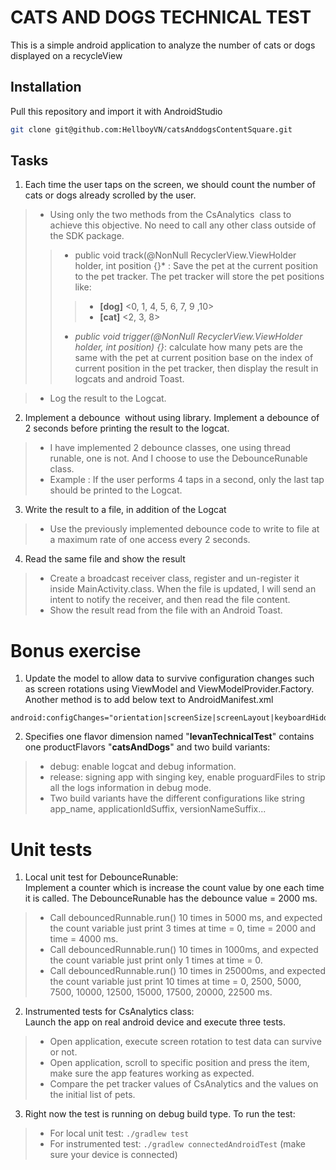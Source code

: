 # CATS AND DOGS TECHNICAL TEST

This is a simple android application to analyze the number of cats or dogs displayed on a recycleView

## Installation

Pull this repository and import it with AndroidStudio

```bash
git clone git@github.com:HellboyVN/catsAnddogsContentSquare.git
```

## Tasks

1. Each time the user taps on the screen, we should count the number of cats or dogs already scrolled by the user.
>* Using only the two methods from the CsAnalytics​ ​ class to achieve this objective. No need to call any other class outside of the SDK package.
>>* public void track(@NonNull RecyclerView.ViewHolder holder, int position {}* : Save the pet at the current position to the pet tracker. The pet tracker will store the pet positions like:
>>>* **[dog]** <0, 1, 4, 5, 6, 7, 9 ,10>
>>>* **[cat]** <2, 3, 8>
>>* *public void trigger(@NonNull RecyclerView.ViewHolder holder, int position) {}*: calculate how many pets are the same with the pet at current position base on the index of current position in the pet tracker, then display the result in logcats and android Toast.

>* Log the result to the Logcat.

2. Implement a debounce ​ without​ using library. Implement a debounce of 2 seconds before printing the result to the logcat.
>* I have implemented 2 debounce classes, one using thread runable, one is not. And I choose to use the DebounceRunable class.
>* Example​ : If the user performs 4 taps in a second, only the last tap should be printed to the Logcat.
3. Write the result to a file, in addition of the Logcat
>* Use the previously implemented debounce code to write to file at a maximum rate of one access every 2 seconds.
4. Read the same file and show the result
>* Create a broadcast receiver class, register and un-register it inside MainActivity.class. When the file is updated, I will send an intent to notify the receiver, and then read the file content.
>* Show the result read from the file with an Android Toast.

# Bonus exercise
1. Update the model to allow data to survive configuration changes such as screen rotations using ViewModel and ViewModelProvider.Factory.\
Another method is to add below text to AndroidManifest.xml
```android
android:configChanges="orientation|screenSize|screenLayout|keyboardHidden"
```

2. Specifies one flavor dimension named "**levanTechnicalTest**" contains one productFlavors "**catsAndDogs**" and two  build variants:
>* debug: enable logcat and debug information.
>* release: signing app with singing key, enable proguardFiles to strip all the logs information in debug mode.
>* Two build variants have the different configurations like string app_name,  applicationIdSuffix, versionNameSuffix...

# Unit tests

1. Local unit test for DebounceRunable:\
Implement a counter which is increase the count value by one each time it is called. The DebounceRunable has the debounce value = 2000 ms.

>* Call debouncedRunnable.run() 10 times in 5000 ms, and expected the count variable just print 3 times at time = 0, time = 2000 and time = 4000 ms.
>* Call debouncedRunnable.run() 10 times in 1000ms, and expected the count variable just print only 1 times at time = 0.
>* Call debouncedRunnable.run() 10 times in 25000ms, and expected the count variable just print 10 times at time = 0, 2500, 5000, 7500, 10000, 12500, 15000, 17500, 20000, 22500 ms.

2. Instrumented tests for CsAnalytics class:\
Launch the app on real android device and execute three tests.

>* Open application, execute screen rotation to test data can survive or not.
>* Open application, scroll to specific position and press the item, make sure the app features working as expected.
>* Compare the pet tracker values of CsAnalytics and the values on the initial list of pets.

3. Right now the test is running on debug build type. To run the test:
>* For local unit test: ```./gradlew test```
>* For instrumented test: ```./gradlew connectedAndroidTest``` (make sure your device is connected)

        

